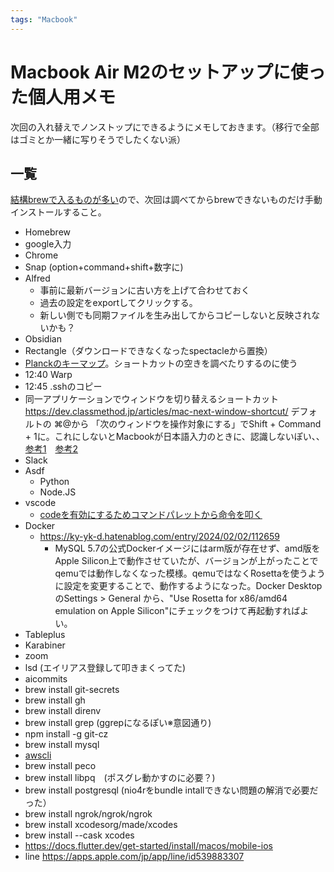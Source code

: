 ```yaml
---
tags: "Macbook"
---
```


# Macbook Air M2のセットアップに使った個人用メモ

次回の入れ替えでノンストップにできるようにメモしておきます。（移行で全部はゴミとか一緒に写りそうでしたくない派）

## 一覧

[結構brewで入るものが多い](https://zenn.dev/miyasic/articles/81f5fe3e3b060c)ので、次回は調べてからbrewできないものだけ手動インストールすること。

- Homebrew
- google入力
- Chrome
- Snap (option+command+shift+数字に)
- Alfred
	- 事前に最新バージョンに古い方を上げて合わせておく
	- 過去の設定をexportしてクリックする。
	- 新しい側でも同期ファイルを生み出してからコピーしないと反映されないかも？
- Obsidian
- Rectangle（ダウンロードできなくなったspectacleから置換）
- [Planckのキーマップ](https://gist.github.com/umihico/b5a1de38d40b05b1af6360d3e514ed0e)。ショートカットの空きを調べたりするのに使う
- 12:40 Warp
- 12:45 .sshのコピー
- 同一アプリケーションでウィンドウを切り替えるショートカット https://dev.classmethod.jp/articles/mac-next-window-shortcut/ デフォルトの ⌘@から 「次のウィンドウを操作対象にする」でShift + Command + 1に。これにしないとMacbookが日本語入力のときに、認識しないぽい、、[参考1](https://aotamasaki.hatenablog.com/entry/command_with_open_bracket_is_unavailable)　[参考2](https://github.com/microsoft/vscode/issues/114075)
- Slack
- Asdf
	- Python
  - Node.JS
- vscode
	- [codeを有効にするためコマンドパレットから命令を叩く](https://stackoverflow.com/a/36882426)
- Docker
	- https://ky-yk-d.hatenablog.com/entry/2024/02/02/112659
		- MySQL 5.7の公式Dockerイメージにはarm版が存在せず、amd版をApple Silicon上で動作させていたが、バージョンが上がったことでqemuでは動作しなくなった模様。qemuではなくRosettaを使うように設定を変更することで、動作するようになった。Docker DesktopのSettings > General から、"Use Rosetta for x86/amd64 emulation on Apple Silicon"にチェックをつけて再起動すればよい。
- Tableplus
- Karabiner
- zoom
- lsd (エイリアス登録して叩きまくってた)
- aicommits
- brew install git-secrets
- brew install gh
- brew install direnv
- brew install grep (ggrepになるぽい※意図通り)
- npm install -g git-cz
- brew install mysql
- [awscli](https://docs.aws.amazon.com/cli/latest/userguide/getting-started-install.html)
- brew install peco
- brew install libpq　(ポスグレ動かすのに必要？)
- brew install postgresql (nio4rをbundle intallできない問題の解消で必要だった）
- brew install ngrok/ngrok/ngrok
- brew install xcodesorg/made/xcodes
- brew install --cask xcodes
- https://docs.flutter.dev/get-started/install/macos/mobile-ios
- line https://apps.apple.com/jp/app/line/id539883307
